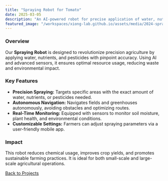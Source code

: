 ```yaml
---
title: "Spraying Robot for Tomato"
date: 2025-03-05
description: "An AI-powered robot for precise application of water, nutrients, and pesticides."
featured_image: "/workspaces/xiong-lab.github.io/assets/media/2024-spraying robot.jpg"
---
```


### Overview
Our **Spraying Robot** is designed to revolutionize precision agriculture by applying water, nutrients, and pesticides with pinpoint accuracy. Using AI and advanced sensors, it ensures optimal resource usage, reducing waste and environmental impact.

### Key Features
- **Precision Spraying:** Targets specific areas with the exact amount of water, nutrients, or pesticides needed.
- **Autonomous Navigation:** Navigates fields and greenhouses autonomously, avoiding obstacles and optimizing routes.
- **Real-Time Monitoring:** Equipped with sensors to monitor soil moisture, plant health, and environmental conditions.
- **Customizable Settings:** Farmers can adjust spraying parameters via a user-friendly mobile app.

### Impact
This robot reduces chemical usage, improves crop yields, and promotes sustainable farming practices. It is ideal for both small-scale and large-scale agricultural operations.

[Back to Projects](/projects)